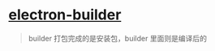 # [electron-builder](https://github.com/electron-userland/electron-builder)

> builder 打包完成的是安装包，builder 里面则是编译后的
